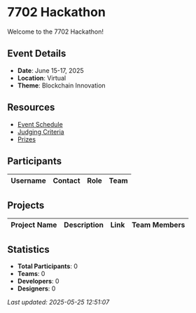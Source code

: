 # 7702 Hackathon

Welcome to the 7702 Hackathon!

## Event Details

- **Date**: June 15-17, 2025
- **Location**: Virtual
- **Theme**: Blockchain Innovation

## Resources

- [Event Schedule](#)
- [Judging Criteria](#)
- [Prizes](#)

## Participants

| Username | Contact | Role | Team |
|----------|---------|------|------|


## Projects

| Project Name | Description | Link | Team Members |
|--------------|-------------|------|-------------|


## Statistics

- **Total Participants**: 0
- **Teams**: 0
- **Developers**: 0
- **Designers**: 0

*Last updated: 2025-05-25 12:51:07*